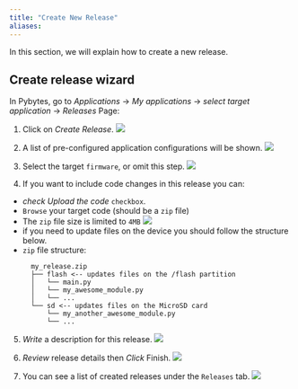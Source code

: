 ```yaml
---
title: "Create New Release"
aliases:
---
```


In this section, we will explain how to create a new release.


## Create release wizard

In Pybytes, go to *Applications* -> *My applications* -> *select target application* -> *Releases* Page:

1. Click on *Create Release*.
![](/gitbook/assets/pybytes/releases/create-release-step-1.png)

2. A list of pre-configured application configurations will be shown.
![](/gitbook/assets/pybytes/releases/create-release-step-2.png)

3. Select the target `firmware`, or omit this step.
![](/gitbook/assets/pybytes/releases/create-release-step-3.png)

4. If you want to include code changes in this release you can:
  * *check* _Upload the code_ `checkbox`.
  * `Browse` your target code (should be a `zip` file)
  * The `zip` file size is limited to `4MB`
![](/gitbook/assets/pybytes/releases/create-release-step-7.png)
  *  if you need to update files on the device you should follow the structure below.
  * `zip` file structure:
    ```
      my_release.zip
      ├── flash <-- updates files on the /flash partition
      │   └── main.py
      │   └── my_awesome_module.py
      │   └── ...
      └── sd <-- updates files on the MicroSD card
          └── my_another_awesome_module.py
          └── ...
    ```

5. *Write* a description for this release.
![](/gitbook/assets/pybytes/releases/create-release-step-8.png)

6. *Review* release details then *Click* Finish.
![](/gitbook/assets/pybytes/releases/create-release-step-9.png)

7. You can see a list of created releases under the `Releases` tab.
![](/gitbook/assets/pybytes/releases/create-release-step-10.png)
